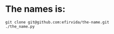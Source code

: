 The names is:
=========================

    git clone git@github.com:efirvida/the-name.git
    ./the_name.py
